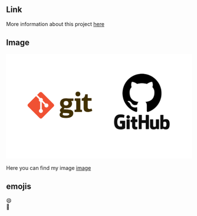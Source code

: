 ## Link
More information about this project [here](https://google.com)


## Image
![github-git](git-github.png)

Here you can find my image [image](git-github.png)

## emojis
:smile:  
:book:


